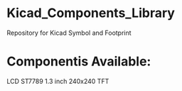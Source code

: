 # Kicad_Components_Library
Repository for Kicad Symbol and Footprint 

# Componentis Available:
LCD ST7789 1.3 inch 240x240 TFT

